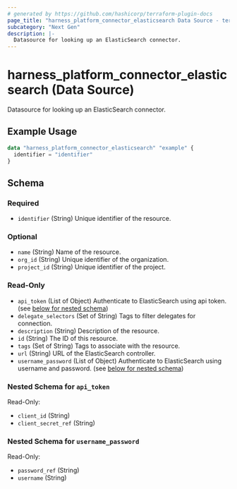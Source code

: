 ```yaml
---
# generated by https://github.com/hashicorp/terraform-plugin-docs
page_title: "harness_platform_connector_elasticsearch Data Source - terraform-provider-harness"
subcategory: "Next Gen"
description: |-
  Datasource for looking up an ElasticSearch connector.
---
```


# harness_platform_connector_elasticsearch (Data Source)

Datasource for looking up an ElasticSearch connector.

## Example Usage

```terraform
data "harness_platform_connector_elasticsearch" "example" {
  identifier = "identifier"
}
```

<!-- schema generated by tfplugindocs -->
## Schema

### Required

- `identifier` (String) Unique identifier of the resource.

### Optional

- `name` (String) Name of the resource.
- `org_id` (String) Unique identifier of the organization.
- `project_id` (String) Unique identifier of the project.

### Read-Only

- `api_token` (List of Object) Authenticate to ElasticSearch using api token. (see [below for nested schema](#nestedatt--api_token))
- `delegate_selectors` (Set of String) Tags to filter delegates for connection.
- `description` (String) Description of the resource.
- `id` (String) The ID of this resource.
- `tags` (Set of String) Tags to associate with the resource.
- `url` (String) URL of the ElasticSearch controller.
- `username_password` (List of Object) Authenticate to ElasticSearch using username and password. (see [below for nested schema](#nestedatt--username_password))

<a id="nestedatt--api_token"></a>
### Nested Schema for `api_token`

Read-Only:

- `client_id` (String)
- `client_secret_ref` (String)


<a id="nestedatt--username_password"></a>
### Nested Schema for `username_password`

Read-Only:

- `password_ref` (String)
- `username` (String)

